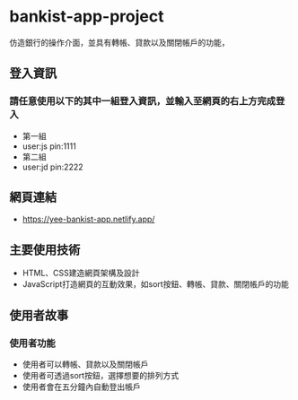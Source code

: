 # bankist-app-project

仿造銀行的操作介面，並具有轉帳、貸款以及關閉帳戶的功能，

## 登入資訊
### 請任意使用以下的其中一組登入資訊，並輸入至網頁的右上方完成登入
- 第一組
- user:js pin:1111
- 第二組
- user:jd pin:2222

## 網頁連結

- https://yee-bankist-app.netlify.app/

## 主要使用技術

- HTML、CSS建造網頁架構及設計
- JavaScript打造網頁的互動效果，如sort按鈕、轉帳、貸款、關閉帳戶的功能

## 使用者故事

### 使用者功能
- 使用者可以轉帳、貸款以及關閉帳戶
- 使用者可透過sort按鈕，選擇想要的排列方式
- 使用者會在五分鐘內自動登出帳戶
